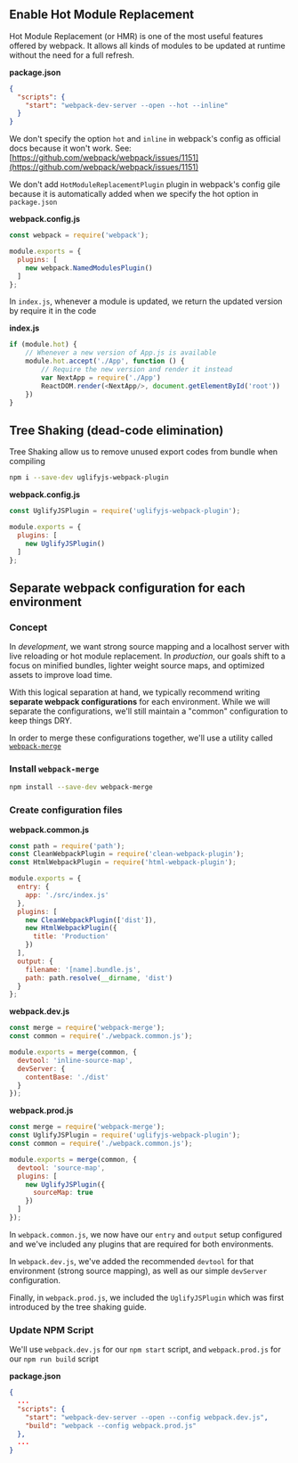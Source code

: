 ## Enable Hot Module Replacement

Hot Module Replacement (or HMR) is one of the most useful features offered by webpack. It allows all kinds of modules to be updated at runtime without the need for a full refresh.

__package.json__
```json
{
  "scripts": {
    "start": "webpack-dev-server --open --hot --inline"
  }
}
```

We don't specify the option `hot` and `inline` in webpack's config as official docs because it won't work. See: [https://github.com/webpack/webpack/issues/1151](https://github.com/webpack/webpack/issues/1151)

We don't add `HotModuleReplacementPlugin` plugin in webpack's config gile because it is automatically added when we specify the hot option in `package.json`

__webpack.config.js__

``` javascript
const webpack = require('webpack');

module.exports = {
  plugins: [
    new webpack.NamedModulesPlugin()
  ]
};
```

In `index.js`, whenever a module is updated, we return the updated version by require it in the code

__index.js__

``` javascript
if (module.hot) {
    // Whenever a new version of App.js is available
    module.hot.accept('./App', function () {
        // Require the new version and render it instead
        var NextApp = require('./App')
        ReactDOM.render(<NextApp/>, document.getElementById('root'))
    })
}
```


## Tree Shaking (dead-code elimination)

Tree Shaking allow us to remove unused export codes from bundle when compiling

``` bash
npm i --save-dev uglifyjs-webpack-plugin
```

__webpack.config.js__

``` javascript
const UglifyJSPlugin = require('uglifyjs-webpack-plugin');

module.exports = {
  plugins: [
    new UglifyJSPlugin()
  ]
};
```

## Separate webpack configuration for each environment

### Concept

In _development_, we want strong source mapping and a localhost server with live reloading or hot module replacement. In _production_, our goals shift to a focus on minified bundles, lighter weight source maps, and optimized assets to improve load time.

With this logical separation at hand, we typically recommend writing __separate webpack configurations__ for each environment. While we will separate the configurations, we'll still maintain a "common" configuration to keep things DRY.

In order to merge these configurations together, we'll use a utility called [`webpack-merge`](https://github.com/survivejs/webpack-merge)

### Install `webpack-merge`

``` bash
npm install --save-dev webpack-merge
```

### Create configuration files

__webpack.common.js__

``` javascript
const path = require('path');
const CleanWebpackPlugin = require('clean-webpack-plugin');
const HtmlWebpackPlugin = require('html-webpack-plugin');

module.exports = {
  entry: {
    app: './src/index.js'
  },
  plugins: [
    new CleanWebpackPlugin(['dist']),
    new HtmlWebpackPlugin({
      title: 'Production'
    })
  ],
  output: {
    filename: '[name].bundle.js',
    path: path.resolve(__dirname, 'dist')
  }
};
```

__webpack.dev.js__

``` javascript
const merge = require('webpack-merge');
const common = require('./webpack.common.js');

module.exports = merge(common, {
  devtool: 'inline-source-map',
  devServer: {
    contentBase: './dist'
  }
});
```

__webpack.prod.js__

``` javascript
const merge = require('webpack-merge');
const UglifyJSPlugin = require('uglifyjs-webpack-plugin');
const common = require('./webpack.common.js');

module.exports = merge(common, {
  devtool: 'source-map',
  plugins: [
    new UglifyJSPlugin({
      sourceMap: true
    })
  ]
});
```

In `webpack.common.js`, we now have our `entry` and `output` setup configured and we've included any plugins that are required for both environments.

In `webpack.dev.js`, we've added the recommended `devtool` for that environment (strong source mapping), as well as our simple `devServer` configuration.

Finally, in `webpack.prod.js`, we included the `UglifyJSPlugin` which was first introduced by the tree shaking guide.

### Update NPM Script

We'll use `webpack.dev.js` for our `npm start` script, and `webpack.prod.js` for our `npm run build` script

__package.json__

``` json
{
  ...
  "scripts": {
    "start": "webpack-dev-server --open --config webpack.dev.js",
    "build": "webpack --config webpack.prod.js"
  },
  ...
}
```
